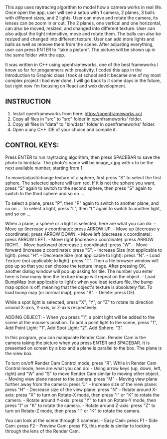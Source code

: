 This app uses raytracing algorithm to model how a camera works in real life. Once open the app, user will see a setup with 1 camera, 2 planes, 3 balls with different sizes, and 2 lights. User can move and rotate the camera, its lenses can be zoom in or out. The 2 planes, one vertical and one horizontal, can also be moved, resized, and changed into different texture. User can also adjust the light intensitive, move and rotate them. The balls can also be resized and changed into different texture. User can add more lights and balls as well as remove them from the scene. After adjusting everything, user can press ENTER to “take a picture”. The picture will be shown up in the same folder with the app. 

It was written in C++ using openframeworks, one of the best frameworks I know so far for progammers with creativity. I coded this app in the Introduction to Graphic class I took at school and it became one of my most complex project I had ever done. I will go back to it some days in the future, but right now I’m focusing on React and web development. 

INSTRUCTION
----------------
1) Install openframeworks from here: https://openframeworks.cc/ 
2) Copy all files in "src" to "src" folder in openframeworks' folder.
3) Copy all files in "data" to "bin/data" folder in openframeworks' folder.
4) Open a any C++ IDE of your choice and compile it.
 

CONTROL KEYS:
----------------
Press ENTER to run raytracing algorithm, then press SPACEBAR to save the photo to bin/data. The photo's name will 
be image_x.jpg with x to be the next available number, starting from 1.

To move/adjust/change texture of a sphere, first press "S" to select the first sphere. The selected sphere will 
turn red. If it is not the sphere you want, press "S" again to switch to the second sphere, then press "S" again
to switch to the third sphere and so on ...

To select a plane, press "P", then "P" again to switch to another plane, and so on ... 
To select a light, press "L", then "L" again to switch to another light, and so on ...

When a plane, a sphere or a light is selected, here are what you can do:
	- Move up (increase y coordinate): press ARROW UP.
	- Move up (decrease y coordinate): press ARROW DOWN.
	- Move left (decrease x coordinate): press ARROW LEFT.
	- Move right (increase x coordinate): press ARROW RIGHT.
	- Move backward (decrease z coordinate): press "W".
	- Move forward (increase z coordinate): press "S".
	- Increase Size (not applicable to light): press "H".
	- Decrease Size (not applicable to light): press "N". 
	- Load Texture (not applicable to light): press "T". Then a file browser window will pop up so that you can choose 
	the texture image. After pressing OK, another dialog window will pop up asking for tile. The number you enter here 
	is how many time the texture image will repeat on the object. 
	- Load BumpMap (not applicable to light): when you load texture file, the bump map option is off, meaning that the 
	object's texture is absolutely flat. To load bump map (or normal map), press "B".
	- Delete: press DEL 	 

While a spot light is selected, press "X", "Y", or "Z" to rotate its direction around X-axis, Y-axis, or Z-axis respectively.

ADDING OBJECT:
	- When you press "1", a point light will be added to the scene at the mouse's position.
To add a point light to the scene, press "1", Add Point Light: "1", Add Spot Light: "2", Add Sphere: "3". 

In this program, you can manipulate Render Cam. Render Cam is the camera taking the picture when you press ENTER and
SPACEBAR. It is presented on screen by a box and a plane is parallel to the box. The plane is the view box.

To turn on/off Render Cam Control mode, press "R". While in Render Cam Control mode, here are what you can do:
	- Using arrow keys (up, down, left, right) and "W" and "S" to move Render Cam similar to moving other object.
	- Moving view plane nearer to the camera: press "M" 
	- Moving view plane further away from the camera: press "J"
	- Increase size of the view plane: press "H"
	- Decrease size of the view plane: press "N"
	- Rotate around X-axis: press "X" to turn on Rotate-X mode, then press "I" or "K" to rotate the camera.
	- Rotate around Y-axis: press "Y" to turn on Rotate-Y mode, then press "I" or "K" to rotate the camera.
	- Rotate around Z-axis: press "Z" to turn on Rotate-Z mode, then press "I" or "K" to rotate the camera.			

You can look at the scene through 3 cameras:
	- Easy Cam: press F1
	- Side Cam: press F2
	- Preview Cam: press F3, this mode is similar to looking through the lens of the Render Cam.
       		





